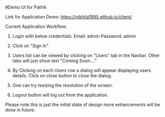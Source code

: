 #Demo UI for Pathik

Link for Application Demo: https://nikhita1995.github.io/client/

Current Application Workflow:

1. Login with below credentials:
Email: admin
Password: admin

2. Click on "Sign In"

3. Users list can be viewed by clicking on "Users" tab in the Navbar. Other tabs will just show text "Coming Soon...."

4. By Clicking on each Users row a dialog will appear displaying users details. Click on close button to close the dialog.

5. One can try resizing the resolution of the screen.

6. Logout button will log out from the application.

Please note this is just the initial state of design more enhancements will be done in future.